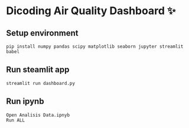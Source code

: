 # Dicoding Air Quality Dashboard ✨

## Setup environment
```
pip install numpy pandas scipy matplotlib seaborn jupyter streamlit babel
```

## Run steamlit app
```
streamlit run dashboard.py
```
## Run ipynb 
```
Open Analisis Data.ipnyb
Run ALL
```
